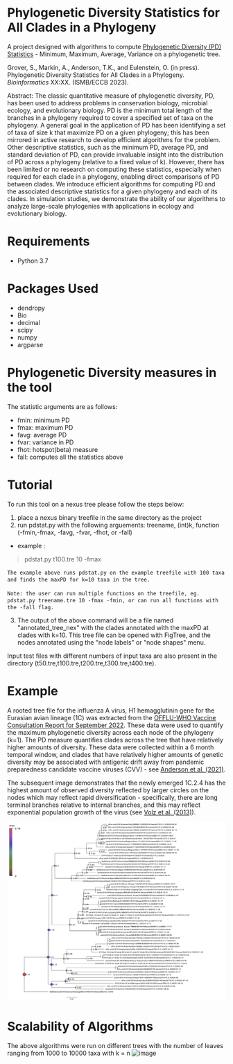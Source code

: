 # Phylogenetic Diversity Statistics for All Clades in a Phylogeny
A project designed with algorithms to compute [Phylogenetic Diversity (PD) Statistics](https://en.wikipedia.org/wiki/Phylogenetic_diversity) - Minimum, Maximum, Average, Variance on a phylogenetic tree.

Grover, S., Markin, A., Anderson, T.K., and Eulenstein, O. (in press). Phylogenetic Diversity Statistics for All Clades in a Phylogeny. *Bioinformatics* XX:XX. (ISMB/ECCB 2023).

Abstract: The classic quantitative measure of phylogenetic diversity, PD, has been used to address problems in conservation biology, microbial ecology, and evolutionary biology. PD is the minimum total length of the branches in a phylogeny required to cover a specified set of taxa on the phylogeny. A general goal in the application of PD has been identifying a set of taxa of size k that maximize PD on a given phylogeny; this has been mirrored in active research to develop efficient algorithms for the problem. Other descriptive statistics, such as the minimum PD, average PD, and standard deviation of PD, can provide invaluable insight into the distribution of PD across a phylogeny (relative to a fixed value of k). However, there has been limited or no research on computing these statistics, especially when required for each clade in a phylogeny, enabling direct comparisons of PD between clades. We introduce efficient algorithms for computing PD and the associated descriptive statistics for a given phylogeny and each of its clades. In simulation studies, we demonstrate the ability of our algorithms to analyze large-scale phylogenies with applications in ecology and evolutionary biology.

# Requirements
  * Python 3.7
 
# Packages Used
  * dendropy
  * Bio
  * decimal
  * scipy
  * numpy
  * argparse
  
# Phylogenetic Diversity measures in the tool  
The statistic arguments are as follows:
- fmin: minimum PD
- fmax: maximum PD
- favg: average PD
- fvar: variance in PD
- fhot: hotspot(beta) measure
- fall: computes all the statistics above

# Tutorial
To run this tool on a nexus tree please follow the steps below:

1. place a nexus binary treefile in the same directory as the project
2. run pdstat.py with the following arguements: treename, (int)k, function (-fmin,-fmax, -favg, -fvar, -fhot, or -fall)

  * example : 
  
  > pdstat.py t100.tre 10 -fmax 
  
    The example above runs pdstat.py on the example treefile with 100 taxa and finds the maxPD for k=10 taxa in the tree.
    
    Note: the user can run multiple functions on the treefile, eg. pdstat.py treename.tre 10 -fmax -fmin, or can run all functions with the -fall flag.
    
3. The output of the above command will be a file named "annotated_tree_nex" with the clades annotated with the maxPD at clades with k=10. This tree file can be opened with FigTree, and the nodes annotated using the "node labels" or "node shapes" menu.

Input test files with different numbers of input taxa are also present in the directory (t50.tre,t100.tre,t200.tre,t300.tre,t400.tre).

# Example
A rooted tree file for the influenza A virus, H1 hemagglutinin gene for the Eurasian avian lineage (1C) was extracted from the [OFFLU-WHO Vaccine Consultation Report for September 2022](https://www.offlu.org/). These data were used to quantify the maximum phylogenetic diversity across each node of the phylogeny (k=1). The PD measure quantifies clades across the tree that have relatively higher amounts of diversity. These data were collected within a 6 month temporal window, and clades that have relatively higher amounts of genetic diversity may be associated with antigenic drift away from pandemic preparedness candidate vaccine viruses (CVV) - see [Anderson et al. (2021)](https://perspectivesinmedicine.cshlp.org/content/11/3/a038737.full).

The subsequent image demonstrates that the newly emerged 1C.2.4 has the highest amount of observed diversity reflected by larger circles on the nodes which may reflect rapid diversification - specifically, there are long terminal branches relative to internal branches, and this may reflect exponential population growth of the virus (see [Volz et al. (2013)](https://journals.plos.org/ploscompbiol/article?id=10.1371/journal.pcbi.1002947)).

<center>
  <img src="img/maxPD-1C-annotated_tree-k1.png">
</center>

# Scalability of Algorithms
The above algorithms were run on different trees with the number of leaves ranging from 1000 to 10000 taxa with k = n
![image](https://user-images.githubusercontent.com/46168937/213595654-48da5734-dcf1-460d-b7e7-1f0c94bc804b.png)


